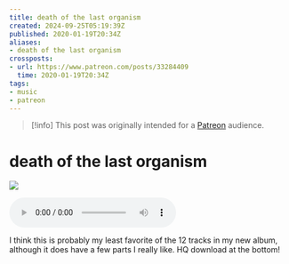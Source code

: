 ```yaml
---
title: death of the last organism
created: 2024-09-25T05:19:39Z
published: 2020-01-19T20:34Z
aliases:
- death of the last organism
crossposts:
- url: https://www.patreon.com/posts/33284409
  time: 2020-01-19T20:34Z
tags:
- music
- patreon
---
```


> [!info]
> This post was originally intended for a [Patreon](../tags/patreon.md) audience.

# death of the last organism

![](202001192034-death-of-the-last-organism.png)

<audio controls="">
	<source src="202001192034-death-of-the-last-organism.mp3" type="audio/mpeg">
</audio>

I think this is probably my least favorite of the 12 tracks in my new album, although it does have a few parts I really like. HQ download at the bottom!
